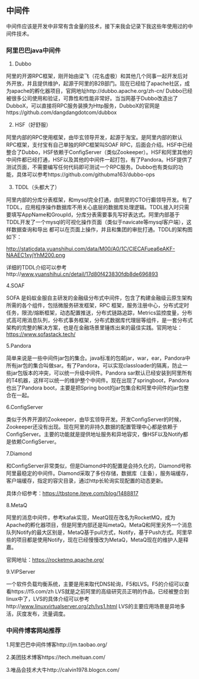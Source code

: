 ## 中间件
中间件应该是开发中非常有含金量的技术，接下来我会记录下我这些年使用过的中间件技术。

### 阿里巴巴java中间件

1. Dubbo

阿里的开源RPC框架，刚开始由梁飞（花名虚极）和其他几个同事一起开发后对外开放，并且提供维护，起源于阿里的B2B部门。现在已经给了apache社区，成为apache的孵化器项目，官网地址http://dubbo.apache.org/zh-cn/
Dubbo已经被很多公司使用和验证，可靠性和性能非常好。当当网基于Dubbo改造出了DubboX，可以直接将RPC服务装换为Http服务，DubboX的官网是https://github.com/dangdangdotcom/dubbox

2. HSF（好舒服）

阿里内部的RPC使用框架，由毕玄领导开发，起源于淘宝。是阿里内部的默认RPC框架，支付宝有自己单独的RPC框架叫SOAF RPC，后面会介绍。HSF中已经整合了Dubbo，HSF依赖于ConfigServer（类似Zookeeper）。HSF和阿里其他的中间件都已经打通，HSF以及其他的中间件一起打包，有了Pandora。HSF提供了测试页面，不需要编写任何代码即可测试一个RPC服务。Dubbo也有类似的功能，具体可以参考https://github.com/githubma163/dubbo-ops

3. TDDL（头都大了）

阿里内部的分库分表框架，和mysql完全打通，由阿里的CTO行癫领导开发。有了TDDL，应用程序操作数据库不用关心底层的数据库处理逻辑。TDDL接入时只需要填写AppName和GroupId，分库分表需要事先写好表达式。阿里内部基于TDDL开发了一个mysql的可视化操作页面（类似于navicate等mysql客户端），这样数据查询和导出
都可以在页面上操作，并且和集团的审批打通。TDDL的架构图如下：

http://staticdata.yuanshihui.com/data/M00/A0/1C/CIECAFuea6eAKF-NAAEC1xyjYhM200.png

详细的TDDL介绍可以参考http://www.yuanshihui.cn/detail/17d80f423830fdb8de696893

4.SOAF

SOFA 是蚂蚁金服自主研发的金融级分布式中间件，包含了构建金融级云原生架构所需的各个组件，包括微服务研发框架，RPC 框架，服务注册中心，分布式定时任务，限流/熔断框架，动态配置推送，分布式链路追踪，Metrics监控度量，分布式高可用消息队列，分布式事务框架，分布式数据库代理层等组件，是一套分布式架构的完整的解决方案，也是在金融场景里锤炼出来的最佳实践。官网地址：https://www.sofastack.tech/

5.Pandora
 
简单来说是一些中间件jar包的集合。java标准的包邮jar，war，ear，Pandora中所有jar包的集合叫做sar。有了Pandora，可以实现classloader的隔离，防止一些jar包版本的冲突，可以统一升级中间件。Pandora sar默认已经安装到阿里所有的T4机器，这样可以统一的维护整个中间件。现在出现了springboot，Pandora也出了Pandora boot，主要是把Spring boot的jar包集合和阿里中间件的jar包整合在一起。

6.ConfigServer

类似于外界开源的Zookeeper，由毕玄领导开发。开发ConfigServer的时候，Zookeeper还没有出现。现在阿里的非持久数据的配置管理中心都是依赖于ConfigServer。主要的功能就是提供地址服务和异地容灾，像HSF以及Notify都是依赖ConfigServer。

7.Diamond

和ConfigServer非常类似，但是Diamond中的配置是会持久化的，Diamond号称阿里最稳定的中间件。Diamond采取了多份存储，数据库（主备），服务端缓存，客户端缓存，指定的容灾目录，通过http长轮询实现配置的动态更新。

具体介绍参考：https://tbstone.iteye.com/blog/1488817

8.MetaQ

阿里的消息中间件，参考kafak实现，MeatQ现在改名为RocketMQ，成为Apache的孵化器项目，但是阿里内部还是叫metaQ。MetaQ和阿里另外一个消息队列Notify的最大区别是，MetaQ基于pull方式，Notify，基于Push方式。阿里早些的项目都是使用Notify，现在已经慢慢改为MetaQ，MetaQ现在的维护人是释嘉。

官网地址：https://rocketmq.apache.org/

9.VIPServer

一个软件负载均衡系统，主要是用来取代DNS轮询，F5和LVS。F5的介绍可以查看https://f5.com/zh LVS就是之前阿里的高级研究员正明的作品，已经被整合到linux中了，LVS的具体介绍可以参考http://www.linuxvirtualserver.org/zh/lvs1.html
LVS的主要应用场景是异地多活，灰度发布，流量调度。


### 中间件博客网站推荐

1.阿里巴巴中间件博客http://jm.taobao.org/

2.美团技术博客https://tech.meituan.com/

3.唯品会技术大牛http://calvin1978.blogcn.com/




